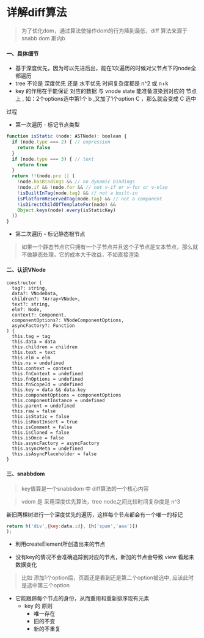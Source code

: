 # 详解diff算法

> 为了优化dom，通过算法使操作dom的行为降到最低，diff 算法来源于 snabb dom 斯内b


#### 一、具体细节

+ 基于深度优先，因为可以先进后出，能在1次遍历的时候对父节点下的node全部遍历
+ tree 不论是 深度优先 还是 水平优先 时间复杂度都是 n^2 或 n+k
+ key 的作用在于能保证 对应的数据 与 vnode state 能准备渲染到对应的 节点上 , 如：2个options选中第1个 b ,又加了1个option C ，那么就会变成 C 选中


过程

+ 第一次遍历 - 标记节点类型
```js
function isStatic (node: ASTNode): boolean {
  if (node.type === 2) { // expression
    return false
  }
  if (node.type === 3) { // text
    return true
  }
  return !!(node.pre || (
    !node.hasBindings && // no dynamic bindings
    !node.if && !node.for && // not v-if or v-for or v-else
    !isBuiltInTag(node.tag) && // not a built-in
    isPlatformReservedTag(node.tag) && // not a component
    !isDirectChildOfTemplateFor(node) &&
    Object.keys(node).every(isStaticKey)
  ))
}
```
+ 第二次遍历 - 标记静态根节点
 
> 如果一个静态节点它只拥有一个子节点并且这个子节点是文本节点，那么就不做静态处理，它的成本大于收益，不如直接渲染
 


#### 二、认识VNode

```es6
constructor (
  tag?: string,
  data?: VNodeData,
  children?: ?Array<VNode>,
  text?: string,
  elm?: Node,
  context?: Component,
  componentOptions?: VNodeComponentOptions,
  asyncFactory?: Function
) {
  this.tag = tag
  this.data = data
  this.children = children
  this.text = text
  this.elm = elm
  this.ns = undefined
  this.context = context
  this.fnContext = undefined
  this.fnOptions = undefined
  this.fnScopeId = undefined
  this.key = data && data.key
  this.componentOptions = componentOptions
  this.componentInstance = undefined
  this.parent = undefined
  this.raw = false
  this.isStatic = false
  this.isRootInsert = true
  this.isComment = false
  this.isCloned = false
  this.isOnce = false
  this.asyncFactory = asyncFactory
  this.asyncMeta = undefined
  this.isAsyncPlaceholder = false
}
```

#### 三、snabbdom

> key值算是一个snabbdom 中 diff算法的一个核心内容

> vdom 是 采用深度优先算法，tree node之间比较时间复杂度是 n^3

新旧两棵树进行一个深度优先的遍历，这样每个节点都会有一个唯一的标记


```js
return h('div',{key:data.id}, [h('span','aaa')])
);
```

+ 利用createElement所创造出来的节点

+ 没有key的情况不会准确追踪到对应的节点，新加的节点会导致 view 看起来数据变化

> 比如 添加1个option后，页面还是看到还是第二个option被选中, 应该此时是选中第三个option

+ 它能跟踪每个节点的身份，从而重用和重新排序现有元素
   + key 的 原则
      + 唯一存在
      + 旧的不变
      + 新的不重复


 

